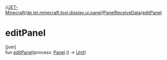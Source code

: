 //[JET-Minecraft](../../../index.md)/[de.jet.minecraft.tool.display.ui.panel](../index.md)/[PanelReceiveData](index.md)/[editPanel](edit-panel.md)

# editPanel

[jvm]\
fun [editPanel](edit-panel.md)(process: [Panel](../-panel/index.md).() -&gt; [Unit](https://kotlinlang.org/api/latest/jvm/stdlib/kotlin/-unit/index.html))
